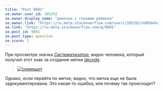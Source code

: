 ```yaml
---
title: "Post 9891"
se.owner.user_id: 285292
se.owner.display_name: "девочка с глазами ребёнка"
se.owner.link: "https://ru.meta.stackoverflow.com/users/285292/%d0%b4%d0%b5%d0%b2%d0%be%d1%87%d0%ba%d0%b0-%d1%81-%d0%b3%d0%bb%d0%b0%d0%b7%d0%b0%d0%bc%d0%b8-%d1%80%d0%b5%d0%b1%d1%91%d0%bd%d0%ba%d0%b0"
se.link: "https://ru.meta.stackoverflow.com/q/9891"
se.post_id: 9891
se.post_type: question
se.score: 2
---
```

<p>При просмотре значка <a href="https://ru.stackoverflow.com/help/badges/11/taxonomist"><em>Систематизатор</em></a>, видно человека, который получил этот знак за создание метки <a href="https://ru.stackoverflow.com/questions/tagged/decode" class="post-tag" title="показать вопросы с меткой [decode]" rel="tag">decode</a>. </p>

<blockquote>
  <p><a href="https://i.stack.imgur.com/7IOqo.png" rel="nofollow noreferrer"><img src="https://i.stack.imgur.com/7IOqo.png" alt="скриншот"></a></p>
</blockquote>

<p>Однако, если перейти по метке, видно, что метка еще не была задокументирована. Это какая-то ошибка, или почему так происходит?</p>
